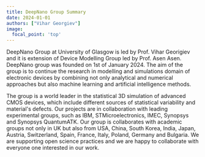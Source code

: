```yaml
---
title: DeepNano Group Summary
date: 2024-01-01
authors: ["Vihar Georgiev"]
image:
  focal_point: 'top'
---
```


DeepNano Group at University of Glasgow is led by Prof. Vihar Georigiev and it is extension of Device Modelling Group led by Prof. Asen Asen. DeepNano group was founded on 1st of January 2024. The aim of the group is to continue the research in modelling and simulations domain of electronic devices by combining not only analytical and numerical approaches but also machine learning and artificial intelligence methods. 

The group is a world leader in the statistical 3D simulation of advanced CMOS devices, which include different sources of statistical variability and material's defects. Our projects are in collaboration with leading experimental groups, such as IBM, STMicroelectronics, IMEC, Synopsys and Synopsys QuantumATK. Our group is collaborates with academic groups not only in UK but also from USA, China, South Korea, India, Japan, Austria, Switzerland, Spain, France, Italy, Poland, Germany and Bulgaria. We are supporting open science practices and we are happy to collaborate with everyone one interested in our work.

<!--more-->

